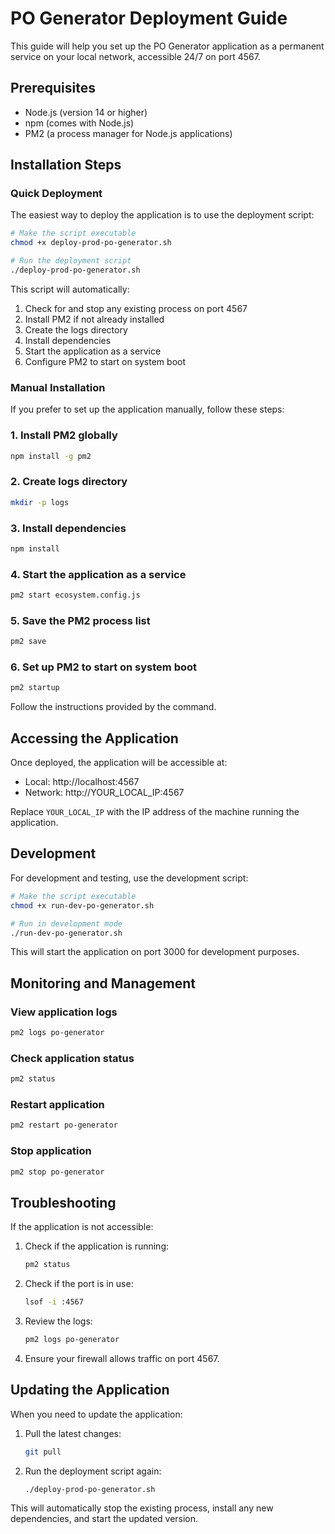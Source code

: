 # PO Generator Deployment Guide

This guide will help you set up the PO Generator application as a permanent service on your local network, accessible 24/7 on port 4567.

## Prerequisites

- Node.js (version 14 or higher)
- npm (comes with Node.js)
- PM2 (a process manager for Node.js applications)

## Installation Steps

### Quick Deployment

The easiest way to deploy the application is to use the deployment script:

```bash
# Make the script executable
chmod +x deploy-prod-po-generator.sh

# Run the deployment script
./deploy-prod-po-generator.sh
```

This script will automatically:
1. Check for and stop any existing process on port 4567
2. Install PM2 if not already installed
3. Create the logs directory
4. Install dependencies
5. Start the application as a service
6. Configure PM2 to start on system boot

### Manual Installation

If you prefer to set up the application manually, follow these steps:

### 1. Install PM2 globally

```bash
npm install -g pm2
```

### 2. Create logs directory

```bash
mkdir -p logs
```

### 3. Install dependencies

```bash
npm install
```

### 4. Start the application as a service

```bash
pm2 start ecosystem.config.js
```

### 5. Save the PM2 process list

```bash
pm2 save
```

### 6. Set up PM2 to start on system boot

```bash
pm2 startup
```

Follow the instructions provided by the command.

## Accessing the Application

Once deployed, the application will be accessible at:

- Local: http://localhost:4567
- Network: http://YOUR_LOCAL_IP:4567

Replace `YOUR_LOCAL_IP` with the IP address of the machine running the application.

## Development

For development and testing, use the development script:

```bash
# Make the script executable
chmod +x run-dev-po-generator.sh

# Run in development mode
./run-dev-po-generator.sh
```

This will start the application on port 3000 for development purposes.

## Monitoring and Management

### View application logs

```bash
pm2 logs po-generator
```

### Check application status

```bash
pm2 status
```

### Restart application

```bash
pm2 restart po-generator
```

### Stop application

```bash
pm2 stop po-generator
```

## Troubleshooting

If the application is not accessible:

1. Check if the application is running:
   ```bash
   pm2 status
   ```

2. Check if the port is in use:
   ```bash
   lsof -i :4567
   ```

3. Review the logs:
   ```bash
   pm2 logs po-generator
   ```

4. Ensure your firewall allows traffic on port 4567.

## Updating the Application

When you need to update the application:

1. Pull the latest changes:
   ```bash
   git pull
   ```

2. Run the deployment script again:
   ```bash
   ./deploy-prod-po-generator.sh
   ```

This will automatically stop the existing process, install any new dependencies, and start the updated version. 